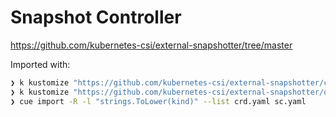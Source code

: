 # Snapshot Controller

https://github.com/kubernetes-csi/external-snapshotter/tree/master

Imported with:

```sh
❯ k kustomize "https://github.com/kubernetes-csi/external-snapshotter/client/config/crd?ref=v6.2.1" > crd.yaml
❯ k kustomize "https://github.com/kubernetes-csi/external-snapshotter/deploy/kubernetes/snapshot-controller?ref=v6.2.1" > sc.yaml
❯ cue import -R -l "strings.ToLower(kind)" --list crd.yaml sc.yaml
```
